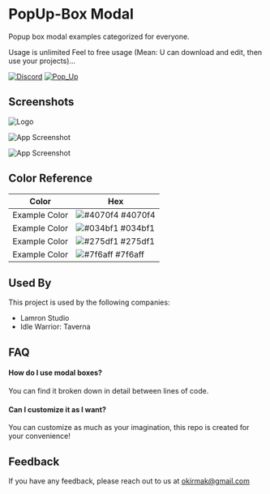 
# PopUp-Box Modal 

Popup box modal examples categorized for everyone. 

Usage is unlimited
Feel to free usage (Mean: U can download and edit, then use your projects)...

[![Discord](https://img.shields.io/badge/Join_Discord-5865F2)](https://discord.gg/)
[![Pop_Up](https://img.shields.io/badge/Lamron_Studio-red
)](https://lamronstudio.com)
## Screenshots

![Logo](https://i.hizliresim.com/khuxuuz.png)


![App Screenshot](https://i.hizliresim.com/3c1nbzv.png)

![App Screenshot](https://i.hizliresim.com/sramp3o.png)
## Color Reference

| Color             | Hex                                                                |
| ----------------- | ------------------------------------------------------------------ |
| Example Color | ![#4070f4](https://via.placeholder.com/10/4070f4?text=+) #4070f4 |
| Example Color | ![#034bf1](https://via.placeholder.com/10/034bf1?text=+) #034bf1 |
| Example Color | ![#275df1](https://via.placeholder.com/10/275df1?text=+) #275df1 |
| Example Color | ![#7f6aff](https://via.placeholder.com/10/7f6aff?text=+) #7f6aff |


## Used By

This project is used by the following companies:

- Lamron Studio
- Idle Warrior: Taverna


## FAQ

#### How do I use modal boxes?

You can find it broken down in detail between lines of code.

#### Can I customize it as I want?

You can customize as much as your imagination, this repo is created for your convenience!


## Feedback

If you have any feedback, please reach out to us at okirmak@gmail.com

